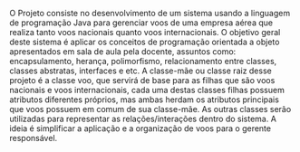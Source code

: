 O Projeto consiste no desenvolvimento de um sistema usando a linguagem de programação
Java para gerenciar voos de uma empresa aérea que realiza tanto voos nacionais quanto
voos internacionais. O objetivo geral deste sistema é aplicar os conceitos de programação
orientada a objeto apresentados em sala de aula pela docente, assuntos como:
encapsulamento, herança, polimorfismo, relacionamento entre classes, classes abstratas,
interfaces e etc.
A classe-mãe ou classe raiz desse projeto é a classe voo, que servirá de base para as filhas
que são voos nacionais e voos internacionais, cada uma destas classes filhas possuem
atributos diferentes próprios, mas ambas herdam os atributos principais que voos possuem
em comum de sua classe-mãe. As outras classes serão utilizadas para representar as
relações/interações dentro do sistema. A ideia é simplificar a aplicação e a organização de
voos para o gerente responsável.
